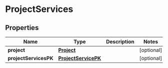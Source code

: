 # ProjectServices

## Properties
Name | Type | Description | Notes
------------ | ------------- | ------------- | -------------
**project** | [**Project**](Project.md) |  |  [optional]
**projectServicesPK** | [**ProjectServicePK**](ProjectServicePK.md) |  |  [optional]
